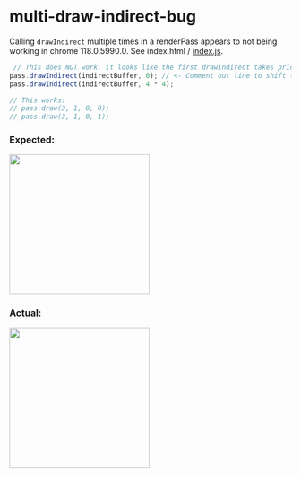 # multi-draw-indirect-bug
Calling `drawIndirect` multiple times in a renderPass appears to not being working in chrome 118.0.5990.0. See index.html / [index.js](https://github.com/mmgeorge/multi-draw-indirect-bug/blob/master/index.js#L134-L138).

```js
 // This does NOT work. It looks like the first drawIndirect takes priority
pass.drawIndirect(indirectBuffer, 0); // <- Comment out line to shift triangle
pass.drawIndirect(indirectBuffer, 4 * 4);

// This works: 
// pass.draw(3, 1, 0, 0);
// pass.draw(3, 1, 0, 1);
```
### Expected: 

<img src="https://github.com/mmgeorge/multi-draw-indirect-bug/assets/16738762/56da9887-8e20-4a01-a041-3a20c9cfcfa4" width=250>

### Actual: 

<img src="https://github.com/mmgeorge/multi-draw-indirect-bug/assets/16738762/eadc790a-f00a-4a18-9a53-74df8d42b896" width=250>
